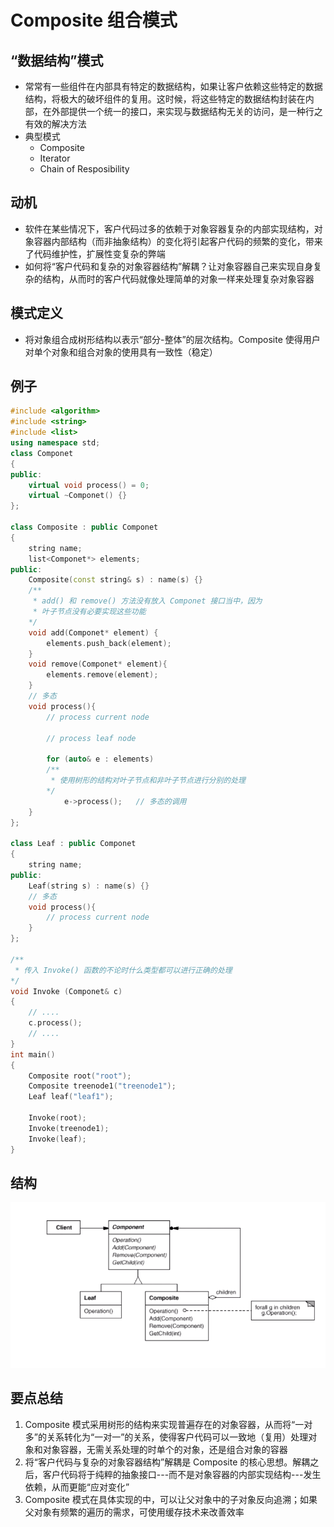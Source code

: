 # Composite 组合模式

## “数据结构”模式

* 常常有一些组件在内部具有特定的数据结构，如果让客户依赖这些特定的数据结构，将极大的破坏组件的复用。这时候，将这些特定的数据结构封装在内部，在外部提供一个统一的接口，来实现与数据结构无关的访问，是一种行之有效的解决方法
* 典型模式
  * Composite
  * Iterator
  * Chain of Resposibility

## 动机

* 软件在某些情况下，客户代码过多的依赖于对象容器复杂的内部实现结构，对象容器内部结构（而非抽象结构）的变化将引起客户代码的频繁的变化，带来了代码维护性，扩展性变复杂的弊端
* 如何将“客户代码和复杂的对象容器结构”解耦？让对象容器自己来实现自身复杂的结构，从而时的客户代码就像处理简单的对象一样来处理复杂对象容器

## 模式定义

* 将对象组合成树形结构以表示“部分-整体”的层次结构。Composite 使得用户对单个对象和组合对象的使用具有一致性（稳定）

## 例子

```c++
#include <algorithm>
#include <string>
#include <list>
using namespace std;
class Componet
{
public:
	virtual void process() = 0;
	virtual ~Componet() {}
};

class Composite : public Componet
{
	string name;
	list<Componet*>	elements;
public:
	Composite(const string& s) : name(s) {}
	/**
	 * add() 和 remove() 方法没有放入 Componet 接口当中，因为
	 * 叶子节点没有必要实现这些功能
	*/
	void add(Componet* element) {
		elements.push_back(element);
	}
	void remove(Componet* element){
		elements.remove(element);
	}
	// 多态
	void process(){
		// process current node
		
		// process leaf node

		for (auto& e : elements)
		/**
		 * 使用树形的结构对叶子节点和非叶子节点进行分别的处理
		*/
			e->process();	// 多态的调用
	}
};

class Leaf : public Componet 
{
	string name;
public:
	Leaf(string s) : name(s) {}
	// 多态
	void process(){
		// process current node
	}
};

/**
 * 传入 Invoke() 函数的不论时什么类型都可以进行正确的处理
*/
void Invoke (Componet& c)
{
	// ....
	c.process();
	// ....
}
int main()
{
	Composite root("root");
	Composite treenode1("treenode1");
	Leaf leaf("leaf1");

	Invoke(root);
	Invoke(treenode1);
	Invoke(leaf);
}
```

## 结构

![](./img/composite1.png)

## 要点总结

1. Composite 模式采用树形的结构来实现普遍存在的对象容器，从而将“一对多”的关系转化为“一对一”的关系，使得客户代码可以一致地（复用）处理对象和对象容器，无需关系处理的时单个的对象，还是组合对象的容器
2. 将“客户代码与复杂的对象容器结构”解耦是 Composite 的核心思想。解耦之后，客户代码将于纯粹的抽象接口---而不是对象容器的内部实现结构---发生依赖，从而更能“应对变化”
3. Composite 模式在具体实现的中，可以让父对象中的子对象反向追溯；如果父对象有频繁的遍历的需求，可使用缓存技术来改善效率

